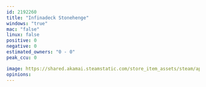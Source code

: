 ```yaml
---
id: 2192260
title: "Infinadeck Stonehenge"
windows: "true"
mac: "false"
linux: false
positive: 0
negative: 0
estimated_owners: "0 - 0"
peak_ccu: 0

image: https://shared.akamai.steamstatic.com/store_item_assets/steam/apps/2192260/header.jpg?t=1686269001
opinions:
---
```

